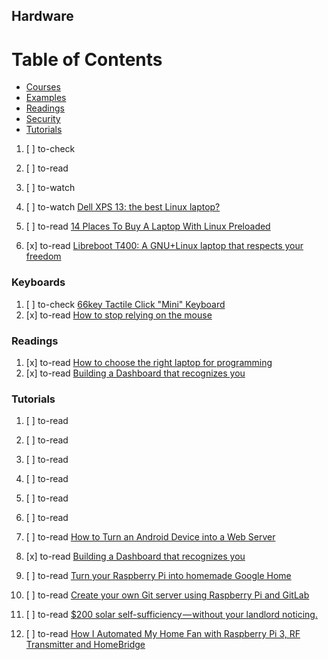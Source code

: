 ## Hardware

# Table of Contents
<!-- MarkdownTOC depth=4 -->
  - [Courses](#courses)
  - [Examples](#examples)
  - [Readings](#readings)
  - [Security](#security)
  - [Tutorials](#tutorials)
<!-- /MarkdownTOC -->

  1. [ ] to-check []()
  1. [ ] to-read []()
  1. [ ] to-watch []()

  1. [ ] to-watch [Dell XPS 13: the best Linux laptop?](https://www.youtube.com/watch?v=kvsgTJbIWNo)

  1. [ ] to-read [14 Places To Buy A Laptop With Linux Preloaded](https://www.cyberciti.biz/hardware/laptop-computers-with-linux-installed-or-preloaded/)
  1. [x] to-read [Libreboot T400: A GNU+Linux laptop that respects your freedom](https://www.cyberciti.biz/open-source/libreboot-t400-a-gnulinux-laptop-that-respects-your-freedom)

### Keyboards

  1. [ ] to-check [66key Tactile Click "Mini" Keyboard](https://elitekeyboards.com/products.php?sub=leopold,compact&pid=fc660mceb)
  1. [x] to-read [How to stop relying on the mouse](https://dev.to/jeansberg/how-to-stop-relying-on-the-mouse)

### Readings

  1. [x] to-read [How to choose the right laptop for programming](https://medium.freecodecamp.org/how-to-choose-a-laptop-for-programming-a9e36f8b4cfe)
  1. [x] to-read [Building a Dashboard that recognizes you](https://hackernoon.com/building-a-dashboard-that-recognizes-you-d000fb85f7d2)

### Tutorials

  1. [ ] to-read []()
  1. [ ] to-read []()
  1. [ ] to-read []()
  1. [ ] to-read []()
  1. [ ] to-read []()
  1. [ ] to-read []()

  1. [ ] to-read [How to Turn an Android Device into a Web Server](https://hackernoon.com/how-to-turn-an-android-device-into-a-web-server-9816b28ab199)

  1. [x] to-read [Building a Dashboard that recognizes you](https://hackernoon.com/building-a-dashboard-that-recognizes-you-d000fb85f7d2)

  1. [ ] to-read [Turn your Raspberry Pi into homemade Google Home](https://becominghuman.ai/turn-your-raspberry-pi-into-homemade-google-home-9e29ad220075)
  1. [ ] to-read [Create your own Git server using Raspberry Pi and GitLab](https://medium.com/@kevalpatel2106/create-your-own-git-server-using-raspberry-pi-and-gitlab-f64475901a66)
  1. [ ] to-read [$200 solar self-sufficiency — without your landlord noticing.](https://hackernoon.com/200-for-a-green-diy-self-sufficient-bedroom-that-your-landlord-wont-hate-b3b4cdcfb4f4)
  1. [ ] to-read [How I Automated My Home Fan with Raspberry Pi 3, RF Transmitter and HomeBridge](https://hackernoon.com/diy-home-automation-fan-control-with-raspberry-pi-3-rf-transmitter-and-homebridge-59ad24845770)
